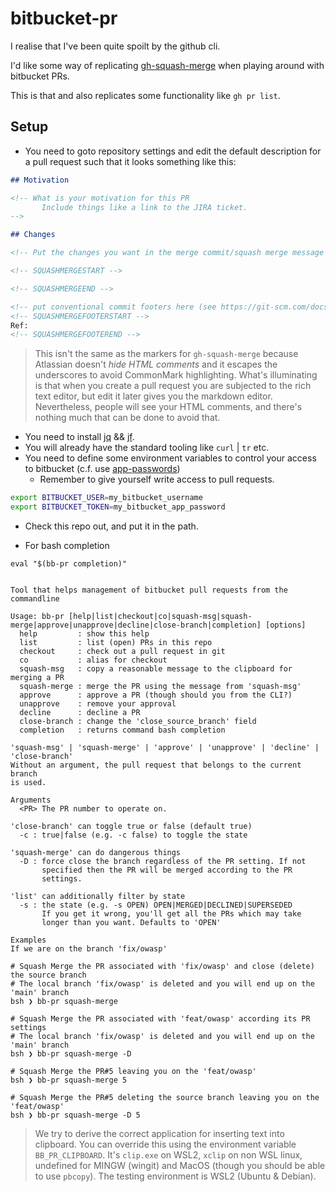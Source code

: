 # bitbucket-pr

I realise that I've been quite spoilt by the github cli.

I'd like some way of replicating [gh-squash-merge](https://github.com/quotidian/gh-squash-merge) when playing around with bitbucket PRs.

This is that and also replicates some functionality like `gh pr list`.

## Setup

- You need to goto repository settings and edit the default description for a pull request such that it looks something like this:

```markdown
## Motivation

<!-- What is your motivation for this PR
       Include things like a link to the JIRA ticket.
-->

## Changes

<!-- Put the changes you want in the merge commit/squash merge message between the two tags below ->

<!-- SQUASHMERGESTART -->

<!-- SQUASHMERGEEND -->

<!-- put conventional commit footers here (see https://git-scm.com/docs/git-interpret-trailers for style) -->
<!-- SQUASHMERGEFOOTERSTART -->
Ref:
<!-- SQUASHMERGEFOOTEREND -->
```

> This isn't the same as the markers for `gh-squash-merge` because Atlassian doesn't _hide HTML comments_ and it escapes the underscores to avoid CommonMark highlighting. What's illuminating is that when you create a pull request you are subjected to the rich text editor, but edit it later gives you the markdown editor. Nevertheless, people will see your HTML comments, and there's nothing much that can be done to avoid that.

- You need to install [jq](https://github.com/jqlang/jq) && [jf](https://github.com/sayanarijit/jf).
- You will already have the standard tooling like `curl` | `tr` etc.
- You need to define some environment variables to control your access to bitbucket (c.f. use [app-passwords](https://support.atlassian.com/bitbucket-cloud/docs/app-passwords/))
  - Remember to give yourself write access to pull requests.

```bash
export BITBUCKET_USER=my_bitbucket_username
export BITBUCKET_TOKEN=my_bitbucket_app_password
```

- Check this repo out, and put it in the path.

- For bash completion

```shell
eval "$(bb-pr completion)"
```

```shell

Tool that helps management of bitbucket pull requests from the commandline

Usage: bb-pr [help|list|checkout|co|squash-msg|squash-merge|approve|unapprove|decline|close-branch|completion] [options]
  help         : show this help
  list         : list (open) PRs in this repo
  checkout     : check out a pull request in git
  co           : alias for checkout
  squash-msg   : copy a reasonable message to the clipboard for merging a PR
  squash-merge : merge the PR using the message from 'squash-msg'
  approve      : approve a PR (though should you from the CLI?)
  unapprove    : remove your approval
  decline      : decline a PR
  close-branch : change the 'close_source_branch' field
  completion   : returns command bash completion

'squash-msg' | 'squash-merge' | 'approve' | 'unapprove' | 'decline' | 'close-branch'
Without an argument, the pull request that belongs to the current branch
is used.

Arguments
  <PR> The PR number to operate on.

'close-branch' can toggle true or false (default true)
  -c : true|false (e.g. -c false) to toggle the state

'squash-merge' can do dangerous things
  -D : force close the branch regardless of the PR setting. If not
       specified then the PR will be merged according to the PR
       settings.

'list' can additionally filter by state
  -s : the state (e.g. -s OPEN) OPEN|MERGED|DECLINED|SUPERSEDED
       If you get it wrong, you'll get all the PRs which may take
       longer than you want. Defaults to 'OPEN'

Examples
If we are on the branch 'fix/owasp'

# Squash Merge the PR associated with 'fix/owasp' and close (delete) the source branch
# The local branch 'fix/owasp' is deleted and you will end up on the 'main' branch
bsh ❯ bb-pr squash-merge

# Squash Merge the PR associated with 'feat/owasp' according its PR settings
# The local branch 'fix/owasp' is deleted and you will end up on the 'main' branch
bsh ❯ bb-pr squash-merge -D

# Squash Merge the PR#5 leaving you on the 'feat/owasp'
bsh ❯ bb-pr squash-merge 5

# Squash Merge the PR#5 deleting the source branch leaving you on the 'feat/owasp'
bsh ❯ bb-pr squash-merge -D 5
```

> We try to derive the correct application for inserting text into clipboard. You can override this using the environment variable `BB_PR_CLIPBOARD`. It's `clip.exe` on WSL2, `xclip` on non WSL linux, undefined for MINGW (wingit) and MacOS (though you should be able to use `pbcopy`). The testing environment is WSL2 (Ubuntu & Debian).
